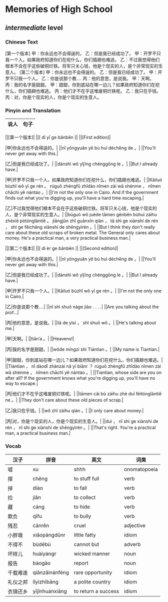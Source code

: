 # Memories of High School
## *intermediate* level

### Chinese Text
[第一个版本]
甲：你永远也不会得逞的。
乙：但是我已经成功了。
甲：开罗不只我一个人。如果政府知道你们在挖什么，你们插翅也难逃。
乙：不过我觉得他们根本不会在乎这些破铜烂铁。将军只关心钱，他是个现实的人，是个非常现实的生意人。
[第二个版本]
甲：你永远也不会得逞的。
乙：但是我已经成功了。
甲：开罗不只我一个人。
乙：你是说那个教....
丙：他的意思，是说我。
甲：天啊。
丙：我的名字是甜甜。
甲：甜甜，你到底站在哪一边儿？如果政府知道你们在挖什么，你们插翅也难逃。
丙：他们才不在乎这堆废铜烂铁呢。
乙：我只在乎钱。
丙：对，你是个现实的人，你是个现实的生意人。

### Pinyin and Translation
|说人|句子|
|----|----|

||[第一个版本]|
||[ dì  yī ge bǎnběn ]|
||[First edition]|

|甲|你永远也不会得逞的。|
||nǐ yǒngyuǎn yě bù huì déchěng de 。|
||You'll never get away with this.|

|乙|但是我已经成功了。|
||dànshì wǒ yǐjīng chénggōng le 。|
||But I already have.|

|甲|开罗不只我一个人。如果政府知道你们在挖什么，你们插翅也难逃。|
||Kāiluó bùzhǐ wǒ yī ge rén 。 rúguǒ zhèngfǔ zhīdào nǐmen zài wā shénme ， nǐmen chāchì yě nántáo 。|
||I'm not the only one in Cairo. And if the government finds out what you're digging up, you'll have a hard time escaping.|

|乙|不过我觉得他们根本不会在乎这些破铜烂铁。将军只关心钱，他是个现实的人，是个非常现实的生意人。|
||bùguò wǒ juéde tāmen gēnběn bùhuì zàihu zhèxiē pòtónglàntiě 。 jiāngjūn zhǐ guānxīn qián ， tā shì ge xiànshí de rén ， shì ge fēicháng xiànshí de shēngyìrén 。|
||But I think they don't really care about these old scraps of broken metal. The General only cares about money. He's a practical man, a very practical business man.|

||[第二个版本]|
||[ dì  èr ge bǎnběn ]|
||[Second edition]|

|甲|你永远也不会得逞的。|
||nǐ yǒngyuǎn yě bù huì déchěng de 。|
||You'll never get away with this.|

|乙|但是我已经成功了。|
||dànshì wǒ yǐjīng chénggōng le 。|
||But I already have.|

|甲|开罗不只我一个人。|
||Kāiluó bùzhǐ wǒ yī ge rén 。|
||I'm not the only one in Cairo.|

|乙|你是说那个教....|
||nǐ shì shuō nàge jiào . . . .|
||Are you talking about the prof...|

|丙|他的意思，是说我。|
||tā de yìsi ， shì shuō wǒ 。|
||He's talking about me.|

|甲|天啊。|
||tiān’a 。|
||Heavens!|

|丙|我的名字是甜甜。|
||wǒde míngzi shì Tiántian 。|
||My name is Tiantian.|

|甲|甜甜，你到底站在哪一边儿？如果政府知道你们在挖什么，你们插翅也难逃。|
||Tiántian ， nǐ dàodǐ zhànzài nǎ yī biānr ？ rúguǒ zhèngfǔ zhīdào nǐmen zài wā shénme ， nǐmen chāchì yě nántáo 。|
||Tiantian, whose side are you on after all? If the government knows what you're digging up, you'll have no way to escape.|

|丙|他们才不在乎这堆废铜烂铁呢。|
||tāmen cái bù zàihu zhè duī fèitónglàntiě ne 。|
||They don't care about these old pieces of scrap.|

|乙|我只在乎钱。|
||wǒ zhǐ zàihu qián 。|
||I only care about money.|

|丙|对，你是个现实的人，你是个现实的生意人。|
||duì ， nǐ shì ge xiànshí de rén ， nǐ shì ge xiànshí de shēngyìrén 。|
||That's right. You're a practical man, a practical business man.|
### Vocab
|汉子|拼音|英文|词类|
|----|----|----|----|
|嘘|xu|shhh|onomatopoeia|
|撑|chēng|to stuff full|verb|
|掉|diào|to fall|verb|
|捡|jiǎn|to collect|verb|
|藏|cáng|to hide|verb|
|欺负|qīfu|to bully|verb|
|残忍|cánrěn|cruel|adjective|
|小胖墩|xiǎopàngdūnr|little fatty|idiom|
|不得不|bùdébù|cannot but|adverb|
|坏样儿|huàiyàngr|wicked manner|noun|
|报告|bàogào|report|noun|
|千载难逢|qiānzǎinánféng|rare opportunity|idiom|
|礼仪之邦|lǐyízhībāng|a polite country|idiom|
|衣锦还乡|yījǐnhuánxiāng|to return a success|idiom|